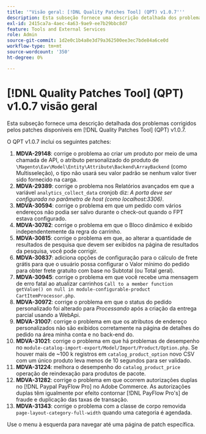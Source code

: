 ```yaml
---
title: '"Visão geral: [!DNL Quality Patches Tool] (QPT) v1.0.7'''
description: Esta subseção fornece uma descrição detalhada dos problemas corrigidos pelos patches disponíveis em [!DNL Quality Patches Tool] (QPT) v1.0.7.
exl-id: 2415ca7a-4aec-4a63-9ae9-ee7b29bbc8d7
feature: Tools and External Services
role: Admin
source-git-commit: 1d2e0c1b4a8e3d79a362500ee3ec7bde84a6ce0d
workflow-type: tm+mt
source-wordcount: '350'
ht-degree: 0%

---
```


# [!DNL Quality Patches Tool] (QPT) v1.0.7 visão geral

Esta subseção fornece uma descrição detalhada dos problemas corrigidos pelos patches disponíveis em [!DNL Quality Patches Tool] (QPT) v1.0.7.

O QPT v1.0.7 inclui os seguintes patches:

1. **MDVA-29148**: corrige o problema ao criar um produto por meio de uma chamada de API, o atributo personalizado do produto de `\Magento\Eav\Model\Entity\Attribute\Backend\ArrayBackend` (como Multisseleção), o tipo não usará seu valor padrão se nenhum valor tiver sido fornecido na carga.
1. **MDVA-29389**: corrige o problema nos Relatórios avançados em que a variável `analytics_collect_data` cronjob diz: *A porta deve ser configurada no parâmetro de host (como localhost:3306)*.
1. **MDVA-30594**: corrige o problema em que um pedido com vários endereços não podia ser salvo durante o check-out quando o FPT estava configurado.
1. **MDVA-30782**: corrige o problema em que o Bloco dinâmico é exibido independentemente da regra do carrinho.
1. **MDVA-30815**: corrige o problema em que, ao alterar a quantidade de resultados de pesquisa que devem ser exibidos na página de resultados da pesquisa, você pode corrigir.
1. **MDVA-30837**: adiciona opções de configuração para o cálculo de frete grátis para que o usuário possa configurar o Valor mínimo do pedido para obter frete gratuito com base no Subtotal (ou Total geral).
1. **MDVA-30945**: corrige o problema em que você recebe uma mensagem de erro fatal ao atualizar carrinhos `Call to a member function getValue() on null in module-configurable-product CartItemProcessor.php`.
1. **MDVA-30972**: corrige o problema em que o status do pedido personalizado foi alterado para *Processando* após a criação da entrega parcial usando a WebApi.
1. **MDVA-31007**: corrige o problema em que os atributos de endereço personalizados não são exibidos corretamente na página de detalhes do pedido na área minha conta e no back-end do.
1. **MDVA-31021**: corrige o problema em que há problemas de desempenho no `module-catalog-import-export/Model/Import/Product/Option.php`. Se houver mais de ~100 k registros em `catalog_product_option` novo CSV com um único produto leva menos de 10 segundos para ser validado.
1. **MDVA-31224**: melhora o desempenho do `catalog_product_price` operação de reindexação para produtos de pacote.
1. **MDVA-31282**: corrige o problema em que ocorrem autorizações duplas no [!DNL Paypal PayFlow Pro] no Adobe Commerce. As autorizações duplas têm igualmente por efeito contornar [!DNL PayFlow Pro's] de fraude e duplicação das taxas de transação.
1. **MDVA-31343**: corrige o problema com a classe de corpo removida `page-layout-category-full-width` quando uma categoria é agendada.

Use o menu à esquerda para navegar até uma página de patch específica.
